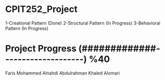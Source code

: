 # CPIT252_Project
1-Creational Pattern (Done)
2-Structural Pattern (In Progress)
3-Behavioral Pattern (In Progress)

Project Progress
(#############--------------------) %40
=======================================
Faris Mohammed Alnahdi
Abdulrahman Khaled Alomari
